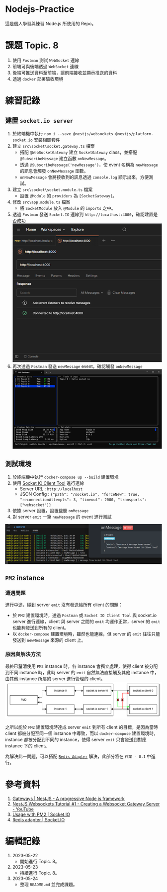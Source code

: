 # Nodejs-Practice
這是個人學習與練習 Node.js 所使用的 Repo。

# 課題 Topic. 8
1. 使用 `Postman` 測試 `WebSocket` 連線
2. 前端可與後端透過 `WebSocket` 連線
3. 後端可推送資料至前端，讓前端接收並顯示推送的資料
4. 透過 `docker` 部署驗收環境

# 練習記錄
## 建置 `socket.io server`
1. 於終端機中執行 `npm i --save @nestjs/websockets @nestjs/platform-socket.io` 安裝相關套件
2. 建立 `src\socket\socket.gateway.ts` 檔案
    - 搭配 `@WebSocketGateway` 建立 `SocketGateway` class，並搭配 `@SubscribeMessage` 建立函數 `onNewMessage`。
    - 透過 `@SubscribeMessage('newMessage')`，使 event 名稱為 `newMessage` 的訊息會觸發 `onNewMessage` 函數。
    - `onNewMessage` 會將接收到的訊息透過 `console.log` 顯示出來，方便測試。
3. 建立 `src\socket\socket.module.ts` 檔案
    - 設置 `@Module` 的 `providers` 為 `[SocketGateway]`。
4. 修改 `src\app.module.ts` 檔案
    - 將 `SocketModule` 放入 `@Module` 的 `imports` 之中。
5. 透過 `Postman` 發送 `Socket.IO` 連線到 `http://localhost:4000`，確認建置是否成功
![成功建立連線](Image/01.png)
6. 再次透過 `Postman` 發送 `newMessage` event，確認觸發 `onNewMessage`
![成功觸發 onNewMessage](Image/02.png)

## 測試環境
1. 於終端機中執行 `docker-compose up --build` 建置環境
2. 使用 [Socket IO Client Tool](https://amritb.github.io/socketio-client-tool/) 進行連線
    - Server URL : `http://localhost`
    - JSON Config : `{"path": "/socket.io", "forceNew": true, "reconnectionAttempts": 3, "timeout": 2000, "transports": ["websocket"]}`
3. 依據 server 設置，設置監聽 `onMessage`
4. 對 server `emit` 一筆 `newMessage` 的 event 進行測試

![Socket IO Client Tool 成功連線與測試](Image/03.png)

## `PM2` instance
### 遭遇問題
進行中途，碰到 server `emit` 沒有發送給所有 client 的問題：
- 於 `PM2` 建置環境時，透過 `Postman` 或 `Socket IO Client Tool` 與 socket.io server 進行連線，client 與 server 之間的 `emit` 均運作正常，server 的 `emit` 也能夠發送到所有的 client。
- 以 `docker-compose` 建置環境時，雖然也能連線，但 server 的 `emit` 往往只能發送到 `newMessage` 來源的 client 上。

### 原因與解決方法
最終已釐清使用 `PM2` instance 時，各 instance 會獨立處理，使得 client 被分配到不同 instance 時，此時 server 的 `emit` 自然無法直接觸及其他 instance 中，由其他 instance 所屬的 server 進行管理的 client。
![無法直接觸及其他 instance](Image/04.png)

之所以能於 `PM2` 建置環境時達成 server `emit` 到所有 client 的目標，是因為當時 client 都被分配至同一個 instance 中導致，而以 `docker-compose` 建置環境時，instance 都被分配到不同的 instance，使得 server `emit` 只會發送到對應 instance 下的 client。

為解決此一問題，可以搭配 [`Redis Adapter`](https://socket.io/docs/v4/redis-adapter/) 解決，此部分將在 `作業 - 8.1` 中進行。


# 參考資料
1. [Gateways | NestJS - A progressive Node.js framework](https://docs.nestjs.com/websockets/gateways)
2. [NestJS Websockets Tutorial #1 - Creating a Websocket Gateway Server - YouTube](https://www.youtube.com/watch?v=iObzX8-Y5xg)
3. [Usage with PM2 | Socket.IO](https://socket.io/docs/v4/pm2/)
4. [Redis adapter | Socket.IO](https://socket.io/docs/v4/redis-adapter/)

# 編輯記錄
1. 2023-05-22
    - 開始進行 Topic. 8。
1. 2023-05-23
    - 持續進行 Topic. 8。
1. 2023-05-24
    - 整理 `README.md` 並完成課題。
